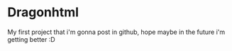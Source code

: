 # Dragonhtml
My first project that i'm gonna post in github, hope maybe in the future i'm getting better :D
